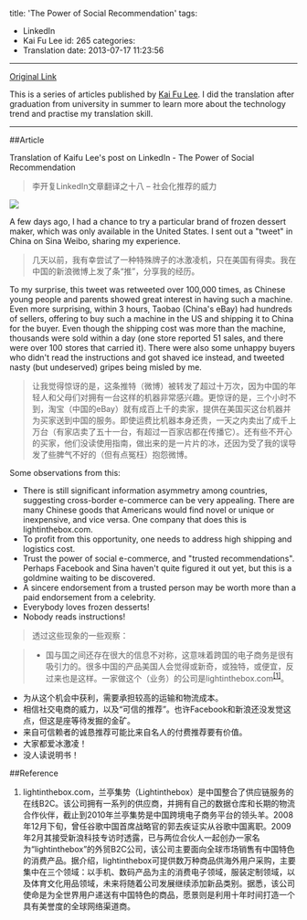 title: 'The Power of Social Recommendation'
tags:
  - LinkedIn
  - Kai Fu Lee
id: 265
categories:
  - Translation
date: 2013-07-17 11:23:56
---
[Original Link](https://www.linkedin.com/today/post/article/20121203134252-416648-the-power-of-social-recommendation)

This is a series of articles published by [Kai Fu Lee](https://www.linkedin.com/profile/view?id=416648&authType=name&authToken=GZNe&ref=CONTENT&goback=%2Empd2_*1_*1_*1_*1_*1_*1_20121002150727*5416648*5the*5chinese*5user*5is*5more*5like*5you*5than*5you*5think&trk=mp-ph-pn). I did the translation after graduation from university in summer to learn more about the technology trend and practise my translation skill.

---

##Article

Translation of Kaifu Lee's post on LinkedIn - The Power of Social Recommendation
>李开复LinkedIn文章翻译之十八 – 社会化推荐的威力

![](http://media.licdn.com/mpr/mpr/p/3/000/1cf/1f1/156f9d0.png)

A few days ago, I had a chance to try a particular brand of frozen dessert maker, which was only available in the United States. I sent out a "tweet" in China on Sina Weibo, sharing my experience.
>几天以前，我有幸尝试了一种特殊牌子的冰激凌机，只在美国有得卖。我在中国的新浪微博上发了条“推”，分享我的经历。

To my surprise, this tweet was retweeted over 100,000 times, as Chinese young people and parents showed great interest in having such a machine. Even more surprising, within 3 hours, Taobao (China's eBay) had hundreds of sellers, offering to buy such a machine in the US and shipping it to China for the buyer. Even though the shipping cost was more than the machine, thousands were sold within a day (one store reported 51 sales, and there were over 100 stores that carried it). There were also some unhappy buyers who didn't read the instructions and got shaved ice instead, and tweeted nasty (but undeserved) gripes being misled by me.
>让我觉得惊讶的是，这条推特（微博）被转发了超过十万次，因为中国的年轻人和父母们对拥有一台这样的机器非常感兴趣。更惊讶的是，三个小时不到，淘宝（中国的eBay）就有成百上千的卖家，提供在美国买这台机器并为买家送到中国的服务。即使运费比机器本身还贵，一天之内卖出了成千上万台（有家店卖了五十一台，有超过一百家店都在传播它）。还有些不开心的买家，他们没读使用指南，做出来的是一片片的冰，还因为受了我的误导发了些脾气不好的（但有点冤枉）抱怨微博。

Some observations from this:

*   There is still significant information asymmetry among countries, suggesting cross-border e-commerce can be very appealing. There are many Chinese goods that Americans would find novel or unique or inexpensive, and vice versa. One company that does this is lightinthebox.com. 
*   To profit from this opportunity, one needs to address high shipping and logistics cost.
*   Trust the power of social e-commerce, and "trusted recommendations". Perhaps Facebook and Sina haven't quite figured it out yet, but this is a goldmine waiting to be discovered.
*   A sincere endorsement from a trusted person may be worth more than a paid endorsement from a celebrity.
*   Everybody loves frozen desserts!
*   Nobody reads instructions!
  
>透过这些现象的一些观察：

>*   国与国之间还存在很大的信息不对称，这意味着跨国的电子商务是很有吸引力的。很多中国的产品美国人会觉得或新奇，或独特，或便宜，反过来也是这样。一家做这个（业务）的公司是lightinthebox.com<sup>[[1]](#Reference)</sup>。
*   为从这个机会中获利，需要承担较高的运输和物流成本。
*   相信社交电商的威力，以及“可信的推荐”。也许Facebook和新浪还没发觉这点，但这是座等待发掘的金矿。
*   来自可信赖者的诚恳推荐可能比来自名人的付费推荐要有价值。
*   大家都爱冰激凌！
*   没人读说明书！

##Reference

1.  lightinthebox.com，兰亭集势（Lightinthebox）是中国整合了供应链服务的在线B2C。该公司拥有一系列的供应商，并拥有自己的数据仓库和长期的物流合作伙伴，截止到2010年兰亭集势是中国跨境电子商务平台的领头羊。2008年12月下旬，曾任谷歌中国首席战略官的郭去疾证实从谷歌中国离职。2009年2月其接受新浪科技专访时透露，已与两位合伙人一起创办一家名为“lightinthebox”的外贸B2C公司，该公司主要面向全球市场销售有中国特色的消费产品。据介绍，lightinthebox可提供数万种商品供海外用户采购，主要集中在三个领域：以手机、数码产品为主的消费电子领域，服装定制领域，以及体育文化用品领域，未来将随着公司发展继续添加新品类别。据悉，该公司使命是为全世界用户递送有中国特色的商品，愿景则是利用十年时间打造一个具有美誉度的全球网络渠道商。
